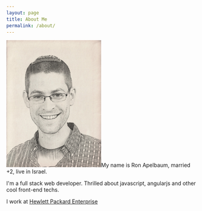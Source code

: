```yaml
---
layout: page
title: About Me
permalink: /about/
---
```


<img class=" size-medium wp-image-114 alignleft" src="/public/ronapelbaum.jpg" width="250"  />My name is Ron Apelbaum, married +2, live in Israel.

I'm a full stack web developer. Thrilled about javascript, angularjs and other cool front-end techs.

I work at <a href="https://www.hpe.com/us/en/home.html" target="_blank">Hewlett Packard Enterprise</a>

